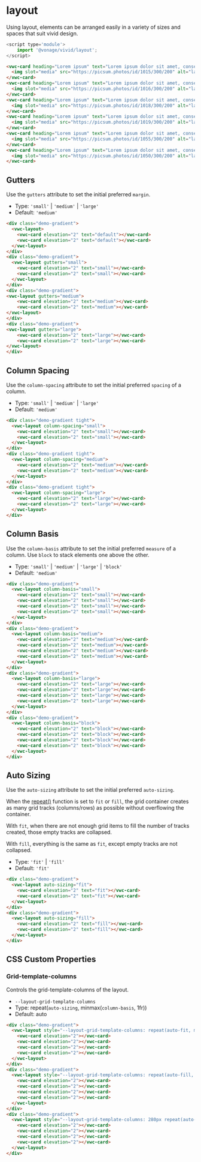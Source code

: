 # layout

Using layout, elements can be arranged easily in a variety of sizes and spaces that suit vivid design.

```js
<script type='module'>
    import '@vonage/vivid/layout';
</script>
```

```html preview columns
<vwc-card heading="Lorem ipsum" text="Lorem ipsum dolor sit amet, consectetur adipiscing elit.">
  <img slot="media" src="https://picsum.photos/id/1015/300/200" alt="landscape" style="width: 100%; height: 150px; object-fit: cover;"/>
</vwc-card>
<vwc-card heading="Lorem ipsum" text="Lorem ipsum dolor sit amet, consectetur adipiscing elit.">
  <img slot="media" src="https://picsum.photos/id/1016/300/200" alt="landscape" style="width: 100%; height: 150px; object-fit: cover;"/>
</vwc-card>
<vwc-card heading="Lorem ipsum" text="Lorem ipsum dolor sit amet, consectetur adipiscing elit.">
  <img slot="media" src="https://picsum.photos/id/1018/300/200" alt="landscape" style="width: 100%; height: 150px; object-fit: cover;"/>
</vwc-card>
<vwc-card heading="Lorem ipsum" text="Lorem ipsum dolor sit amet, consectetur adipiscing elit.">
  <img slot="media" src="https://picsum.photos/id/1019/300/200" alt="landscape" style="width: 100%; height: 150px; object-fit: cover;"/>
</vwc-card>
<vwc-card heading="Lorem ipsum" text="Lorem ipsum dolor sit amet, consectetur adipiscing elit.">
  <img slot="media" src="https://picsum.photos/id/1055/300/200" alt="landscape" style="width: 100%; height: 150px; object-fit: cover;"/>
</vwc-card>
<vwc-card heading="Lorem ipsum" text="Lorem ipsum dolor sit amet, consectetur adipiscing elit.">
  <img slot="media" src="https://picsum.photos/id/1050/300/200" alt="landscape" style="width: 100%; height: 150px; object-fit: cover;"/>
</vwc-card>
```

## Gutters

Use the `gutters` attribute to set the initial preferred `margin`.

- Type: `'small'` | `'medium'` | `'large'`
- Default: `'medium'`

```html preview full
<div class="demo-gradient">
  <vwc-layout>
    <vwc-card elevation="2" text="default"></vwc-card>
    <vwc-card elevation="2" text="default"></vwc-card>
  </vwc-layout>
</div>
<div class="demo-gradient">
  <vwc-layout gutters="small">
    <vwc-card elevation="2" text="small"></vwc-card>
    <vwc-card elevation="2" text="small"></vwc-card>
  </vwc-layout>
</div>
<div class="demo-gradient">
<vwc-layout gutters="medium">
    <vwc-card elevation="2" text="medium"></vwc-card>
    <vwc-card elevation="2" text="medium"></vwc-card>
</vwc-layout>
</div>
<div class="demo-gradient">
<vwc-layout gutters="large">
    <vwc-card elevation="2" text="large"></vwc-card>
    <vwc-card elevation="2" text="large"></vwc-card>
</vwc-layout>
</div>
```

## Column Spacing

Use the `column-spacing` attribute to set the initial preferred `spacing` of a column.

- Type: `'small'` | `'medium'` | `'large'`
- Default: `'medium'`

```html preview full
<div class="demo-gradient tight">
  <vwc-layout column-spacing="small">
    <vwc-card elevation="2" text="small"></vwc-card>
    <vwc-card elevation="2" text="small"></vwc-card>
  </vwc-layout>
</div>
<div class="demo-gradient tight">
  <vwc-layout column-spacing="medium">
    <vwc-card elevation="2" text="medium"></vwc-card>
    <vwc-card elevation="2" text="medium"></vwc-card>
  </vwc-layout>
</div>
<div class="demo-gradient tight">
  <vwc-layout column-spacing="large">
    <vwc-card elevation="2" text="large"></vwc-card>
    <vwc-card elevation="2" text="large"></vwc-card>
  </vwc-layout>
</div>
```

## Column Basis

Use the `column-basis` attribute to set the initial preferred `measure` of a column. 
Use `block` to stack elements one above the other.

- Type: `'small'` | `'medium'` | `'large'` | `'block'`
- Default: `'medium'`

```html preview full
<div class="demo-gradient">
  <vwc-layout column-basis="small">
    <vwc-card elevation="2" text="small"></vwc-card>
    <vwc-card elevation="2" text="small"></vwc-card>
    <vwc-card elevation="2" text="small"></vwc-card>
    <vwc-card elevation="2" text="small"></vwc-card>
  </vwc-layout>
</div>
<div class="demo-gradient">
  <vwc-layout column-basis="medium">
    <vwc-card elevation="2" text="medium"></vwc-card>
    <vwc-card elevation="2" text="medium"></vwc-card>
    <vwc-card elevation="2" text="medium"></vwc-card>
    <vwc-card elevation="2" text="medium"></vwc-card>
  </vwc-layout>
</div>
<div class="demo-gradient">
  <vwc-layout column-basis="large">
    <vwc-card elevation="2" text="large"></vwc-card>
    <vwc-card elevation="2" text="large"></vwc-card>
    <vwc-card elevation="2" text="large"></vwc-card>
    <vwc-card elevation="2" text="large"></vwc-card>
  </vwc-layout>
</div>
<div class="demo-gradient">
  <vwc-layout column-basis="block">
    <vwc-card elevation="2" text="block"></vwc-card>
    <vwc-card elevation="2" text="block"></vwc-card>
    <vwc-card elevation="2" text="block"></vwc-card>
    <vwc-card elevation="2" text="block"></vwc-card>
  </vwc-layout>
</div>
```

## Auto Sizing

Use the `auto-sizing` attribute to set the initial preferred `auto-sizing`.

When the [repeat()](#css-custom-properties) function is set to `fit` or `fill`, the grid container creates as many grid tracks (columns/rows) as possible without overflowing the container.

With `fit`, when there are not enough grid items to fill the number of tracks created, those empty tracks are collapsed.

With `fill`, everything is the same as `fit`, except empty tracks are not collapsed.

- Type: `'fit'` | `'fill'`
- Default: `'fit'`

```html preview full
<div class="demo-gradient">
  <vwc-layout auto-sizing="fit">
    <vwc-card elevation="2" text="fit"></vwc-card>
    <vwc-card elevation="2" text="fit"></vwc-card>
  </vwc-layout>
</div>
<div class="demo-gradient">
  <vwc-layout auto-sizing="fill">
    <vwc-card elevation="2" text="fill"></vwc-card>
    <vwc-card elevation="2" text="fill"></vwc-card>
  </vwc-layout>
</div>
```

## CSS Custom Properties

### Grid-template-columns
Controls the grid-template-columns of the layout.

- `--layout-grid-template-columns`
- Type: repeat(`auto-sizing`, minmax(`column-basis`, 1fr))
- Default: auto

```html preview full
<div class="demo-gradient">
  <vwc-layout style="--layout-grid-template-columns: repeat(auto-fit, minmax(100px, 1fr));">
    <vwc-card elevation="2"></vwc-card>
    <vwc-card elevation="2"></vwc-card>
    <vwc-card elevation="2"></vwc-card>
    <vwc-card elevation="2"></vwc-card>
  </vwc-layout>
</div>
<div class="demo-gradient">
  <vwc-layout style="--layout-grid-template-columns: repeat(auto-fill, minmax(100px, 1fr));">
    <vwc-card elevation="2"></vwc-card>
    <vwc-card elevation="2"></vwc-card>
    <vwc-card elevation="2"></vwc-card>
    <vwc-card elevation="2"></vwc-card>
  </vwc-layout>
</div>
<div class="demo-gradient">
  <vwc-layout style="--layout-grid-template-columns: 280px repeat(auto-fill, minmax(100px, 1fr));">
    <vwc-card elevation="2"></vwc-card>
    <vwc-card elevation="2"></vwc-card>
    <vwc-card elevation="2"></vwc-card>
    <vwc-card elevation="2"></vwc-card>
  </vwc-layout>
</div>
```
